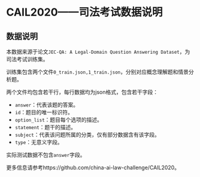 # CAIL2020——司法考试数据说明

## 数据说明

本数据来源于论文``JEC-QA: A Legal-Domain Question Answering Dataset``，为司法考试训练集。

训练集包含两个文件``0_train.json,1_train.json``，分别对应概念理解题和情景分析题。

两个文件均包含若干行，每行数据均为json格式，包含若干字段：

* ``answer``：代表该题的答案。
* ``id``：题目的唯一标识符。
* ``option_list``：题目每个选项的描述。
* ``statement``：题干的描述。
* ``subject``：代表该问题所属的分类，仅有部分数据含有该字段。
* ``type``：无意义字段。

实际测试数据不包含``answer``字段。

更多信息请参考https://github.com/china-ai-law-challenge/CAIL2020。